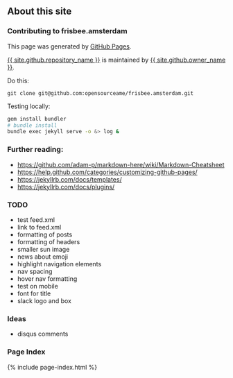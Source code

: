 
## About this site 

### Contributing to frisbee.amsterdam

<p>This page was generated by <a href="https://pages.github.com">GitHub Pages</a>.</p>

<p class="repo-owner"><a href="{{ site.github.repository_url }}">{{ site.github.repository_name }}</a> is maintained by <a href="{{ site.github.owner_url }}">{{ site.github.owner_name }}</a>.</p>

Do this:

    git clone git@github.com:opensourceame/frisbee.amsterdam.git

Testing locally:

```sh
gem install bundler
# bundle install
bundle exec jekyll serve -o &> log &
```

### Further reading:

- https://github.com/adam-p/markdown-here/wiki/Markdown-Cheatsheet
- https://help.github.com/categories/customizing-github-pages/
- https://jekyllrb.com/docs/templates/
- https://jekyllrb.com/docs/plugins/

### TODO

- test feed.xml
- link to feed.xml
- formatting of posts
- formatting of headers
- smaller sun image
- news about emoji
- highlight navigation elements
- nav spacing
- hover nav formatting
- test on mobile
- font for title
- slack logo and box

### Ideas

- disqus comments

### Page Index

{% include page-index.html %}
